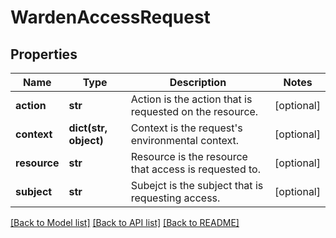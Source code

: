 # WardenAccessRequest

## Properties
Name | Type | Description | Notes
------------ | ------------- | ------------- | -------------
**action** | **str** | Action is the action that is requested on the resource. | [optional] 
**context** | **dict(str, object)** | Context is the request&#39;s environmental context. | [optional] 
**resource** | **str** | Resource is the resource that access is requested to. | [optional] 
**subject** | **str** | Subejct is the subject that is requesting access. | [optional] 

[[Back to Model list]](../README.md#documentation-for-models) [[Back to API list]](../README.md#documentation-for-api-endpoints) [[Back to README]](../README.md)


